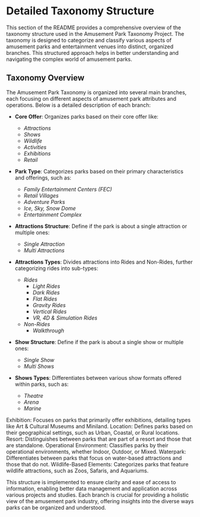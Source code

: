 # Detailed Taxonomy Structure
This section of the README provides a comprehensive overview of the taxonomy structure used in the Amusement Park Taxonomy Project. The taxonomy is designed to categorize and classify various aspects of amusement parks and entertainment venues into distinct, organized branches. This structured approach helps in better understanding and navigating the complex world of amusement parks.

## Taxonomy Overview
The Amusement Park Taxonomy is organized into several main branches, each focusing on different aspects of amusement park attributes and operations. Below is a detailed description of each branch:

- **Core Offer**: Organizes parks based on their core offer like:
  
  - *Attractions*
  - *Shows*
  - *Wildlife*
  - *Activities*
  - *Exhibitions*
  - *Retail*
 
- **Park Type**: Categorizes parks based on their primary characteristics and offerings, such as:
  
  - *Family Entertainment Centers (FEC)*
  - *Retail Villages*
  - *Adventure Parks*
  - *Ice, Sky, Snow Dome*
  - *Entertainment Complex*
 
- **Attractions Structure**: Define if the park is about a single attraction or multiple ones:

  - *Single Attraction*
  - *Multi Attractions*
    
- **Attractions Types**: Divides attractions into Rides and Non-Rides, further categorizing rides into sub-types:

  - *Rides*
    - *Light Rides*
    - *Dark Rides*
    - *Flat Rides*
    - *Gravity Rides*
    - *Vertical Rides*
    - *VR, 4D & Simulation Rides*
  - *Non-Rides*
    - *Walkthrough*

- **Show Structure**: Define if the park is about a single show or multiple ones:

  - *Single Show*
  - *Multi Shows*
    
- **Shows Types**: Differentiates between various show formats offered within parks, such as:

  - *Theatre*
  - *Arena*
  - *Marine*

Exhibition: Focuses on parks that primarily offer exhibitions, detailing types like Art & Cultural Museums and Miniland.
Location: Defines parks based on their geographical settings, such as Urban, Coastal, or Rural locations.
Resort: Distinguishes between parks that are part of a resort and those that are standalone.
Operational Environment: Classifies parks by their operational environments, whether Indoor, Outdoor, or Mixed.
Waterpark: Differentiates between parks that focus on water-based attractions and those that do not.
Wildlife-Based Elements: Categorizes parks that feature wildlife attractions, such as Zoos, Safaris, and Aquariums.

This structure is implemented to ensure clarity and ease of access to information, enabling better data management and application across various projects and studies. Each branch is crucial for providing a holistic view of the amusement park industry, offering insights into the diverse ways parks can be organized and understood.
